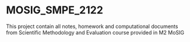 # MOSIG_SMPE_2122

This project contain all notes, homework and computational documents from Scientific Methodology and Evaluation course provided in M2 MoSIG